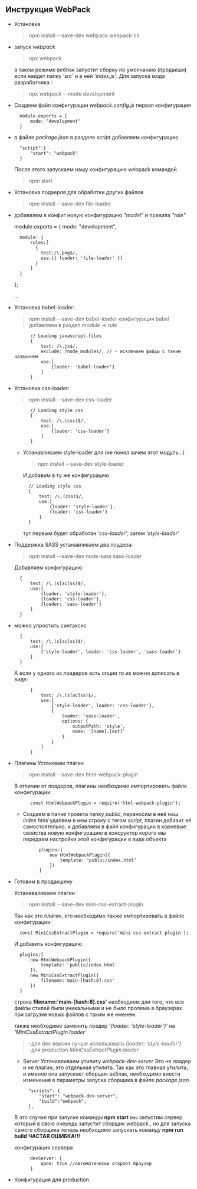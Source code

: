 ## Инструкция WebPack
* Установка 
	>npm install --save-dev webpack webpack-cli
* запуск  _webpack_ 
	>npx webpack

	в таком режиме вебпак запустит сборку по умолчанию (продакшн) если найдет папку _'src'_ и в ней _'index.js'_.
	Для запуска мода разработчика :
	>npx webpack --mode development
* Создвем файл конфигурации  _webpack.config.js_
	первая конфигурация

		module.exports = {
			mode: "development"
		}
	
* в файле _package.json_ в разделе _script_  добавляем конфигурацию
			
		"sctipt":{
			"start": "webpack"
		}
	После этого запускаем нашу  конфигурацию  webpack командой 
	>npm start
* Установка лодаеров для обработки других файлов
	>npm install --save-dev file-loader
* добавялем в конфиг новую конфигурацию  _"model"_ и правила  _"role"_

	module.exports = {
		mode: "development",

		module: {
			rules:[
			  {
			    test:/\.png$/,
			    use:[{ loader: 'file-loader' }]
			  }
			]
		}
	};

	...

* Установка babel-loader:
	>npm install --save-dev babel-loader
	конфигурация babel добавляем в раздел _module -> rule_ 

			// Loading javascript-files
			{
				test: /\.js$/,
				exclude: /node_modules/, // - исключаем файды с таким названием
				use:[
					{loader: 'babel-loader'}
				]
			}

* Установка css-loader:
	>npm install --save-dev css-loader

			// Loading style css
			{
				test: /\.(css)$/,
				use:[
					{loader: 'css-loader'}
				]
			}
	+ Устанавливаем style-loader для (не понял зачем этот модуль...)
		>npm install --save-dev style-loader

		И добавим в ту же конфигурацию

			// Loading style css
			{
				test: /\.(css)$/,
				use:[
					{loader: 'style-loader'},
					{loader: 'css-loader'}
				]
			}

		тут первым будет обработан _'css-loader'_, затем _'style-loader'_

* Поддержка SASS
	устанавливаем два лоудера:
	> npm install --save-dev node-sass sass-loader

	Добавляем конфигурацию 

		{
			test: /\.(s[ac]ss)$/,
			use:[
				{loader: 'style-loader'},
				{loader: 'css-loader'},
				{loader: 'sass-loader'}
			]
		}

* можно упростить синтаксис

		{
			test: /\.(s[ac]ss)$/,
			use:[
				{'style-loader', loader: 'css-loader', 'sass-loader'}
			]
		}

	А если у одного из лоадеров есть опции то их можно дописать в виде:

			{
				test: /\.(s[ac]ss)$/,
				use:[
					{'style-loader', loader: 'css-loader'},
					{
						loader: 'sass-loader',
						options: {
							outputPath: 'style',
							name: '[name].[ext]'
						}
					}
				]
			}
* Плагины
	Установим плагин
	>npm install --save-dev html-webpack-plugin
	
	В отличии от лоадеров, плагины необходимо импортировать файле конфигурации:

			const HtmlWebpackPlugin = require('html-webpack-plugin');

	+ Создаем в папке проекта папку _public_, переносим в неё наш  _index.html_ удаляем в нем строку с тегом _script_, плагин добавит её самостоятельно, и добавляем в файл конфигурации в корневые свойства новую конфигурацию в консруктор корого мы передаем настройки этой конфигурации в виде объекта

				plugins:[
					new HtmlWebpackPlugin({
						template: 'public/index.html'
					})
				]

* Готовим в продакшену

	Устанаваливаем плагин
	> npm install --save-dev mini-css-extract-plugin

	Так как это плагин, его необходимо также импортировать в файле конфигурации:

		const MiniCssExtractPlugin = require('mini-css-extract-plugin');

	И добавить конфигурацию

		plugins:[
			new HtmlWebpackPlugin({
				template: 'public/index.html'
			}),
			new MiniCssExtractPlugin({
				filename:'main-[hash:8].css'
			})
		]

	строка __filename:'main-[hash:8].css'__ необходиом для того, что все файлы стилей были уникальными и не было пролема в браузерах при загрузке новых файлов с таким же именем. 

	также необходимо заменить лоадер _'{loader: 'style-loader'}'_ на _'MiniCssExtractPlugin.loader'_

	> -для dev версии лучше использовать _{loader: 'style-loader'}_\
	 -для production  _MiniCssExtractPlugin.loader_

	* Server
	Устанавливаем утилиту _webpack-dev-server_
		Это не лоадер и не плагин, это отдельная утилита.
		Так как это главная утилита, и именно она запускает сборщик вебпак, необходимо внести изменения  в параметры запуска сборщика в файле _package.json_

			"scripts": {
				"start": "webpack-dev-server",
				"build":"webpack",
			},

	В это случае при запуске команды __npm start__  мы запустим сервер  который в свою очередь запустит сборщик webpack , но для запуска самого сборщика теперь необходимо запускать команду __npm run build__ __ЧАСТАЯ ОШИБКА!!!__ 

	конфигурация сервера

			devServer: {
				open: true //автоматически откроет браузер
			}

* Конфигурация для production.

	